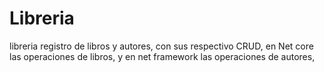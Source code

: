 # Libreria
libreria registro de libros y autores, con sus respectivo CRUD, en Net core las operaciones de libros, y en net framework las operaciones de autores, 

